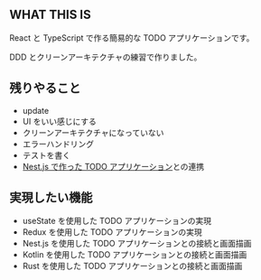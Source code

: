 ## WHAT THIS IS

React と TypeScript で作る簡易的な TODO アプリケーションです。

DDD とクリーンアーキテクチャの練習で作りました。

## 残りやること

- update
- UI をいい感じにする
- クリーンアーキテクチャになっていない
- エラーハンドリング
- テストを書く
- [Nest.js で作った TODO アプリケーション](https://github.com/mixnuts07/todoapp-nestjs-ddd-clearnarch)との連携

## 実現したい機能

- useState を使用した TODO アプリケーションの実現
- Redux を使用した TODO アプリケーションの実現
- Nest.js を使用した TODO アプリケーションとの接続と画面描画
- Kotlin を使用した TODO アプリケーションとの接続と画面描画
- Rust を使用した TODO アプリケーションとの接続と画面描画
